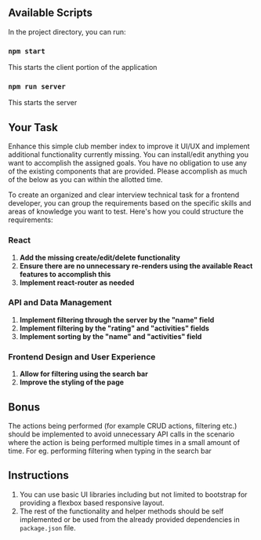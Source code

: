 ## Available Scripts

In the project directory, you can run:

### `npm start`

This starts the client portion of the application

### `npm run server`

This starts the server

## Your Task


Enhance this simple club member index to improve it UI/UX and implement additional functionality currently missing.
You can install/edit anything you want to accomplish the assigned goals. You have no obligation to use any of the existing components that are provided. Please accomplish as much of the below as you can within the allotted time.

To create an organized and clear interview technical task for a frontend developer, you can group the requirements based on the specific skills and areas of knowledge you want to test. Here's how you could structure the requirements:

### React
1. **Add the missing create/edit/delete functionality**
2. **Ensure there are no unnecessary re-renders using the available React features to accomplish this**
3. **Implement react-router as needed**

### API and Data Management
1. **Implement filtering through the server by the "name" field**
2. **Implement filtering by the "rating" and "activities" fields**
3. **Implement sorting by the "name" and "activities" field**

### Frontend Design and User Experience
1. **Allow for filtering using the search bar**
2. **Improve the styling of the page**

## Bonus

The actions being performed (for example CRUD actions, filtering etc.) should be implemented to avoid unnecessary API calls in the scenario where the action is being performed multiple times in a small amount of time. For eg. performing filtering when typing in the search bar

## Instructions

1. You can use basic UI libraries including but not limited to bootstrap for providing a flexbox based responsive layout.
2. The rest of the functionality and helper methods should be self implemented or be used from the already provided dependencies in `package.json` file.